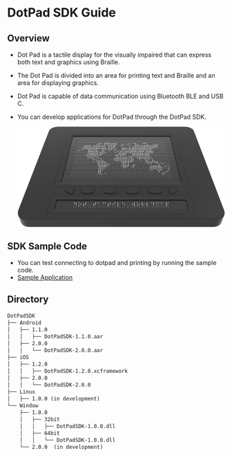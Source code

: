 # DotPad SDK Guide

## Overview
* Dot Pad is a tactile display for the visually impaired that can express both text and graphics using Braille.
* The Dot Pad is divided into an area for printing text and Braille and an area for displaying graphics.
* Dot Pad is capable of data communication using Bluetooth BLE and USB C.
* You can develop applications for DotPad through the DotPad SDK.  
  
  ![DotPad](images/dotpad.png)

## SDK Sample Code
* You can test connecting to dotpad and printing by running the sample code.
* [Sample Application](https://github.com/dotincorp/dotpad-sample-code)

## Directory
```
DotPadSDK
├── Android
│   ├── 1.1.0
│   │   ├── DotPadSDK-1.1.0.aar
│   ├── 2.0.0
│   │   └── DotPadSDK-2.0.0.aar
├── iOS
│   ├── 1.2.0
│   │   ├── DotPadSDK-1.2.0.xcframework
│   ├── 2.0.0
│   │   └── DotPadSDK-2.0.0
├── Linux
│   ├── 1.0.0 (in development)
└── Window
    ├── 1.0.0
    │   ├── 32bit
    │   │   ├── DotPadSDK-1.0.0.dll
    │   ├── 64bit
    │   │   └── DotPadSDK-1.0.0.dll
    └── 2.0.0  (in development)
```
